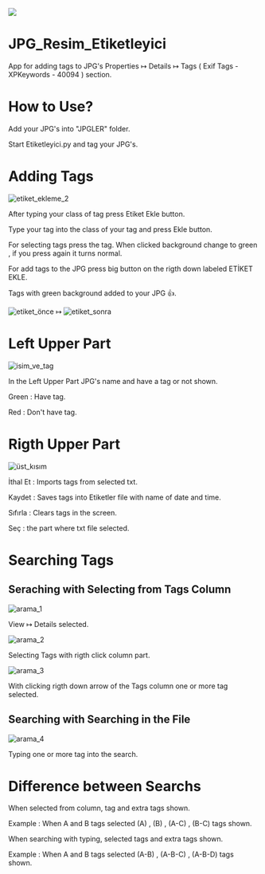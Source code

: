 [![](https://img.shields.io/badge/Dil-Türkçe-red.svg)](https://github.com/tashteg0/JPG_Resim_Etiketleyici/blob/main/README.md)

# JPG_Resim_Etiketleyici

App for adding tags to JPG's Properties ↦ Details ↦ Tags ( Exif Tags - XPKeywords - 40094 ) section.

# How to Use?

Add your JPG's into "JPGLER" folder.

Start Etiketleyici.py and tag your JPG's.

# Adding Tags
![etiket_ekleme_2](https://github.com/tashteg0/JPG_Resim_Etiketleyici/assets/100838566/2504a60f-8d7f-4244-bd95-0eb001b6e1f2)
 
After typing your class of tag press Etiket Ekle button.

Type your tag into the class of your tag and press Ekle button.

For selecting tags press the tag. When clicked background change to green , if you press again it turns normal.

For add tags to the JPG press big button on the rigth down labeled ETİKET EKLE.

Tags with green background added to your JPG 👍.

![etiket_önce](https://github.com/tashteg0/JPG_Resim_Etiketleyici/assets/100838566/b4bd9d02-bc1f-4bd7-a827-a072d00127ea)   ↦
![etiket_sonra](https://github.com/tashteg0/JPG_Resim_Etiketleyici/assets/100838566/75781508-1961-4547-9e4b-18139e2b1763)

# Left Upper Part

![isim_ve_tag](https://github.com/tashteg0/JPG_Resim_Etiketleyici/assets/100838566/1d6426ee-345a-4dfe-a528-3dd246dcb116)

In the Left Upper Part JPG's name and have a tag or not shown. 

Green : Have tag.

Red : Don't have tag.

# Rigth Upper Part

![üst_kısım](https://github.com/tashteg0/JPG_Resim_Etiketleyici/assets/100838566/80e15340-7f72-46ad-8907-350c88e71a0f)

İthal Et : Imports tags from selected txt.

Kaydet : Saves tags into Etiketler file with name of date and time.

Sıfırla : Clears tags in the screen.

Seç : the part where txt file selected.

# Searching Tags

## Seraching with Selecting from Tags Column

![arama_1](https://github.com/tashteg0/JPG_Resim_Etiketleyici/assets/100838566/ba5924c6-a60e-40aa-b0b6-2ef48e179d60)

View ↦ Details selected.

![arama_2](https://github.com/tashteg0/JPG_Resim_Etiketleyici/assets/100838566/efee1811-5054-4e5c-9386-9f901f79ad27)

Selecting Tags with rigth click column part.

![arama_3](https://github.com/tashteg0/JPG_Resim_Etiketleyici/assets/100838566/babb1578-599f-4647-8048-d0cab93d950f)

With clicking rigth down arrow of the Tags column one or more tag selected.

## Searching with Searching in the File 

![arama_4](https://github.com/tashteg0/JPG_Resim_Etiketleyici/assets/100838566/8553d2d1-bd5e-4ba3-8080-e2ef749dffdd)

Typing one or more tag into the search.

# Difference between Searchs

When selected from column, tag and extra tags shown.

Example : When A and B tags selected (A) , (B) , (A-C) , (B-C) tags shown.

When searching with typing, selected tags and extra tags shown. 

Example : When A and B tags selected (A-B) , (A-B-C) , (A-B-D) tags shown.
